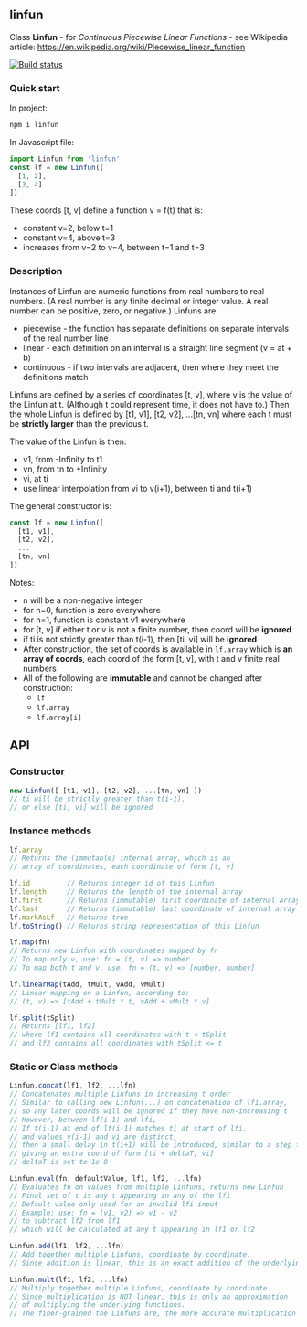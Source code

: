 ## linfun

Class **Linfun** - for *Continuous Piecewise Linear Functions* - see Wikipedia article: https://en.wikipedia.org/wiki/Piecewise_linear_function

[![Build status](https://travis-ci.org/davidryan59/linfun.svg?master)](https://travis-ci.org/davidryan59)

### Quick start

In project:

``` sh
npm i linfun
```

In Javascript file:

``` js
import Linfun from 'linfun'
const lf = new Linfun([
  [1, 2],
  [3, 4]
])
```

These coords [t, v] define a function v = f(t) that is:
- constant v=2, below t=1
- constant v=4, above t=3
- increases from v=2 to v=4, between t=1 and t=3

### Description

Instances of Linfun are numeric functions from real numbers to real numbers. (A real number is any finite decimal or integer value. A real number can be positive, zero, or negative.) Linfuns are:
- piecewise - the function has separate definitions on separate intervals of the real number line
- linear - each definition on an interval is a straight line segment (v = at + b)
- continuous - if two intervals are adjacent, then where they meet the definitions match

Linfuns are defined by a series of coordinates [t, v], where v is the value of the Linfun at t. (Although t could represent time, it does not have to.) Then the whole Linfun is defined by [t1, v1], [t2, v2], ...[tn, vn] where each t must be **strictly larger** than the previous t.

The value of the Linfun is then:
- v1, from -Infinity to t1
- vn, from tn to +Infinity
- vi, at ti
- use linear interpolation from vi to v(i+1), between ti and t(i+1)

The general constructor is:

``` js
const lf = new Linfun([
  [t1, v1],
  [t2, v2],
  ...
  [tn, vn]
])
```

Notes:
- n will be a non-negative integer
- for n=0, function is zero everywhere
- for n=1, function is constant v1 everywhere
- for [t, v] if either t or v is not a finite number, then coord will be **ignored**
- if ti is not strictly greater than t(i-1), then [ti, vi] will be **ignored**
- After construction, the set of coords is available in `lf.array` which is **an array of coords**, each coord of the form [t, v], with t and v finite real numbers
- All of the following are **immutable** and cannot be changed after construction:
  - `lf`
  - `lf.array`
  - `lf.array[i]`

## API

### Constructor

``` js
new Linfun([ [t1, v1], [t2, v2], ...[tn, vn] ])
// ti will be strictly greater than t(i-1),
// or else [ti, vi] will be ignored
```

### Instance methods

``` js
lf.array
// Returns the (immutable) internal array, which is an
// array of coordinates, each coordinate of form [t, v]

lf.id         // Returns integer id of this Linfun
lf.length     // Returns the length of the internal array
lf.first      // Returns (immutable) first coordinate of internal array
lf.last       // Returns (immutable) last coordinate of internal array
lf.markAsLf   // Returns true
lf.toString() // Returns string representation of this Linfun

lf.map(fn)
// Returns new Linfun with coordinates mapped by fn
// To map only v, use: fn = (t, v) => number
// To map both t and v, use: fn = (t, v) => [number, number]

lf.linearMap(tAdd, tMult, vAdd, vMult)
// Linear mapping on a Linfun, according to:
// (t, v) => [tAdd + tMult * t, vAdd + vMult * v]

lf.split(tSplit)
// Returns [lf1, lf2]
// where lf1 contains all coordinates with t < tSplit
// and lf2 contains all coordinates with tSplit <= t
```

### Static or Class methods

``` js
Linfun.concat(lf1, lf2, ...lfn)
// Concatenates multiple Linfuns in increasing t order
// Similar to calling new Linfun(...) on concatenation of lfi.array,
// so any later coords will be ignored if they have non-increasing t
// However, between lf(i-1) and lfi,
// If t(i-1) at end of lf(i-1) matches ti at start of lfi,
// and values v(i-1) and vi are distinct,
// then a small delay in t(i+1) will be introduced, similar to a step function
// giving an extra coord of form [ti + deltaT, vi]
// deltaT is set to 1e-8

Linfun.eval(fn, defaultValue, lf1, lf2, ...lfn)
// Evaluates fn on values from multiple Linfuns, returns new Linfun
// Final set of t is any t appearing in any of the lfi
// Default value only used for an invalid lfi input
// Example: use: fn = (v1, v2) => v1 - v2
// to subtract lf2 from lf1
// which will be calculated at any t appearing in lf1 or lf2

Linfun.add(lf1, lf2, ...lfn)
// Add together multiple Linfuns, coordinate by coordinate.
// Since addition is linear, this is an exact addition of the underlying functions.

Linfun.mult(lf1, lf2, ...lfn)
// Multiply together multiple Linfuns, coordinate by coordinate.
// Since multiplication is NOT linear, this is only an approximation
// of multiplying the underlying functions.
// The finer-grained the Linfuns are, the more accurate multiplication becomes.
```
